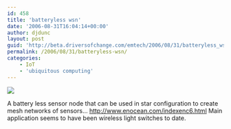 ```yaml
---
id: 458
title: 'batteryless wsn'
date: '2006-08-31T16:04:14+00:00'
author: djdunc
layout: post
guid: 'http://beta.driversofchange.com/emtech/2006/08/31/batteryless_wsn/'
permalink: /2006/08/31/batteryless-wsn/
categories:
    - IoT
    - 'ubiquitous computing'
---
```


[![](https://i0.wp.com/www.enocean.com/images/logo.jpg?w=242)](http://www.enocean.com/topenc654.htm)

A battery less sensor node that can be used in star configuration to create mesh networks of sensors… <http://www.enocean.com/indexenc6.html> Main application seems to have been wireless light switches to date.